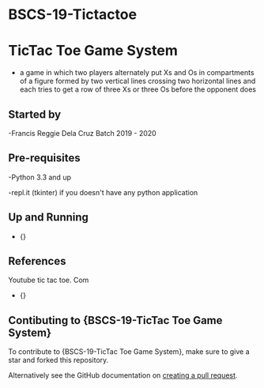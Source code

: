 # BSCS-19-Tictactoe
# TicTac Toe Game  System



- a game in which two players alternately put Xs and Os in compartments of a figure formed by two vertical lines crossing two horizontal lines and each tries to get a row of three Xs or three Os before the opponent does



## Started by

-Francis Reggie Dela Cruz Batch 2019 - 2020



## Pre-requisites

-Python 3.3 and up

-repl.it (tkinter) if you doesn't have any python application



## Up and Running

- {}



## References
Youtube tic tac toe. Com
- {}

## Contibuting to {BSCS-19-TicTac Toe Game  System}

To contribute to {BSCS-19-TicTac Toe Game  System}, make sure to give a star and forked this repository.



Alternatively see the GitHub documentation on [creating a pull request](https://­help.github.com/en/­github/­collaborating-with-is­sues-and-pull-reques­ts/­creating-a-pull-reque­st).
